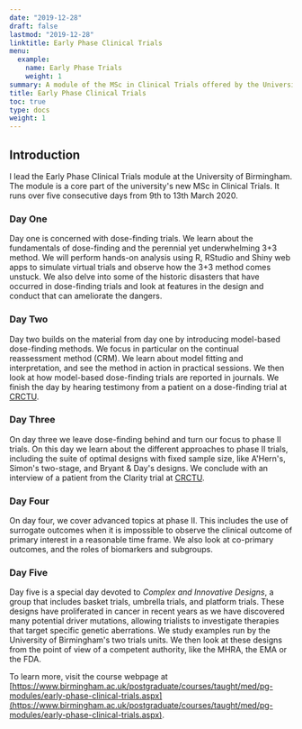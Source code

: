 ```yaml
---
date: "2019-12-28"
draft: false
lastmod: "2019-12-28"
linktitle: Early Phase Clinical Trials
menu:
  example:
    name: Early Phase Trials
    weight: 1
summary: A module of the MSc in Clinical Trials offered by the University of Birmingham, focussing on phase I and phase II clinical trials.
title: Early Phase Clinical Trials
toc: true
type: docs
weight: 1
---
```


## Introduction

I lead the Early Phase Clinical Trials module at the University of Birmingham.
The module is a core part of the university's new MSc in Clinical Trials.
It runs over five consecutive days from 9th to 13th March 2020.

### Day One
Day one is concerned with dose-finding trials.
We learn about the fundamentals of dose-finding and the perennial yet underwhelming 3+3 method.
We will perform hands-on analysis using R, RStudio and Shiny web apps to simulate virtual trials and observe how the 3+3 method comes unstuck.
We also delve into some of the historic disasters that have occurred in dose-finding trials and look at features in the design and conduct that can ameliorate the dangers.

### Day Two
Day two builds on the material from day one by introducing model-based dose-finding methods.
We focus in particular on the continual reassessment method (CRM).
We learn about model fitting and interpretation, and see the method in action in practical sessions.
We then look at how model-based dose-finding trials are reported in journals.
We finish the day by hearing testimony from a patient on a dose-finding trial at [CRCTU](https://www.birmingham.ac.uk/research/activity/mds/trials/crctu/index.aspx).

### Day Three
On day three we leave dose-finding behind and turn our focus to phase II trials.
On this day we learn about the different approaches to phase II trials, including the suite of optimal designs with fixed sample size, like A'Hern's, Simon's two-stage, and Bryant & Day's designs.
We conclude with an interview of a patient from the Clarity trial at [CRCTU](https://www.birmingham.ac.uk/research/activity/mds/trials/crctu/index.aspx).

### Day Four
On day four, we cover advanced topics at phase II.
This includes the use of surrogate outcomes when it is impossible to observe the clinical outcome of primary interest in a reasonable time frame. 
We also look at co-primary outcomes, and the roles of biomarkers and subgroups.

### Day Five
Day five is a special day devoted to _Complex and Innovative Designs_, a group that includes basket trials, umbrella trials, and platform trials. 
These designs have proliferated in cancer in recent years as we have discovered many potential driver mutations, allowing trialists to investigate therapies that target specific genetic aberrations.
We study examples run by the University of Birmingham's two trials units.
We then look at these designs from the point of view of a competent authority, like the MHRA, the EMA or the FDA.



To learn more, visit the course webpage at [https://www.birmingham.ac.uk/postgraduate/courses/taught/med/pg-modules/early-phase-clinical-trials.aspx](https://www.birmingham.ac.uk/postgraduate/courses/taught/med/pg-modules/early-phase-clinical-trials.aspx).